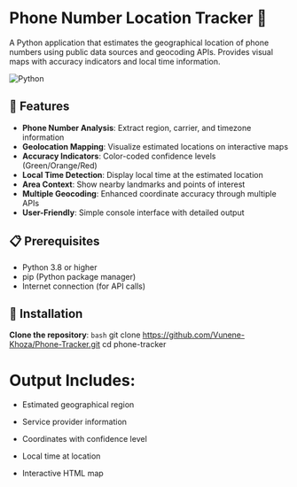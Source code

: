 # Phone Number Location Tracker 📍

A Python application that estimates the geographical location of phone numbers using public data sources and geocoding APIs. Provides visual maps with accuracy indicators and local time information.

![Python](https://img.shields.io/badge/Python-3.8%2B-blue)


## 🌟 Features

- **Phone Number Analysis**: Extract region, carrier, and timezone information
- **Geolocation Mapping**: Visualize estimated locations on interactive maps
- **Accuracy Indicators**: Color-coded confidence levels (Green/Orange/Red)
- **Local Time Detection**: Display local time at the estimated location
- **Area Context**: Show nearby landmarks and points of interest
- **Multiple Geocoding**: Enhanced coordinate accuracy through multiple APIs
- **User-Friendly**: Simple console interface with detailed output

## 📋 Prerequisites

- Python 3.8 or higher
- pip (Python package manager)
- Internet connection (for API calls)

## 🚀 Installation

 **Clone the repository**:
   ```bash```
   git clone https://github.com/Vunene-Khoza/Phone-Tracker.git
   cd phone-tracker

# Output Includes:
- Estimated geographical region

- Service provider information

- Coordinates with confidence level

- Local time at location

- Interactive HTML map